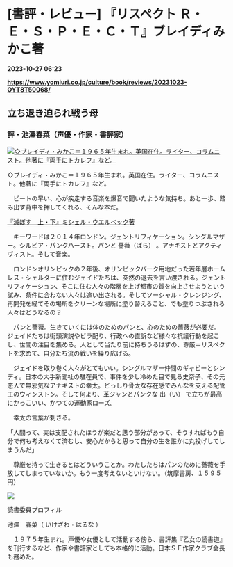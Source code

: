 # [書評・レビュー] 『リスペクト Ｒ・Ｅ・Ｓ・Ｐ・Ｅ・Ｃ・Ｔ』ブレイディみかこ著

**2023-10-27 06:23**

**https://www.yomiuri.co.jp/culture/book/reviews/20231023-OYT8T50068/**

立ち退き迫られ戦う母
----------

### 評・池澤春菜（声優・作家・書評家）

[![◇ブレイディ・みかこ＝１９６５年生まれ。英国在住。ライター、コラムニスト。他著に『両手にトカレフ』など。](https://www.yomiuri.co.jp/media/2023/10/20231023-OYT8I50054-1.jpg)](https://www.yomiuri.co.jp/pluralphoto/20231023-OYT8I50054/)

◇ブレイディ・みかこ＝１９６５年生まれ。英国在住。ライター、コラムニスト。他著に『両手にトカレフ』など。

　ビートの早い、心が疾走する音楽を爆音で聞いたような気持ち。あと一歩、踏み出す背中を押してくれる、そんな本だ。

[『滅ぼす　上・下』ミシェル・ウエルベック著](https://www.yomiuri.co.jp/culture/book/reviews/20231023-OYT8T50078/)

　キーワードは２０１４年ロンドン。ジェントリフィケーション。シングルマザー。シルビア・パンクハースト。パンと 薔薇（ばら） 。アナキストとアクティヴィスト。そして音楽。

　ロンドンオリンピックの２年後、オリンピックパーク用地だった若年層ホームレス・シェルターに住むジェイドたちは、突然の退去を言い渡される。ジェントリフィケーション、そこに住む人々の階層を上げ都市の質を向上させようという試み、条件に合わない人々は追い出される。そしてソーシャル・クレンジング、再開発を経てその場所をクリーンな場所に塗り替えること、でも塗りつぶされる人々はどうなるの？

　パンと薔薇。生きていくには体のためのパンと、心のための薔薇が必要だ。ジェイドたちは街頭演説やビラ配り、行政への直訴など様々な抗議行動を起こし、世間の注目を集める。人として当たり前に持ちうるはずの、尊厳＝リスペクトを求めて、自分たち流の戦いを繰り広げる。

　ジェイドを取り巻く人々がとてもいい。シングルマザー仲間のギャビーとシンディ。日本の大手新聞社の駐在員で、事件を少し冷めた目で見る史奈子、その元恋人で無邪気なアナキストの幸太。どっしり骨太な存在感でみんなを支える配管工のウィンストン。そして何より、革ジャンとパンクな 出（い） で立ちが最高にかっこいい、かつての運動家ローズ。

　幸太の言葉が刺さる。

「人間って、実は支配されたほうが楽だと思う部分があって、そうすればもう自分で何も考えなくて済むし、安心だからと思って自分の生を誰かに丸投げしてしまうんだ」

　尊厳を持って生きるとはどういうことか。わたしたちはパンのために薔薇を手放してしまっていないか。もう一度考えないといけない。（筑摩書房、１５９５円）

![](https://www.yomiuri.co.jp/media/2023/09/ikezawa.jpg)

読書委員プロフィル

池澤　春菜（ いけざわ・はるな ）

　１９７５年生まれ。声優や女優として活動する傍ら、書評集『乙女の読書道』を刊行するなど、作家や書評家としても本格的に活動。日本ＳＦ作家クラブ会長も務めた。